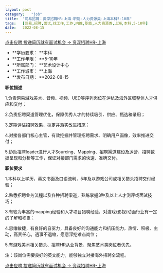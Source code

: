 ```yaml
---
layout:	post
category:	"job"
title:	"网易招聘：资深招聘HR-上海-职能-人力资源类-上海本科5-10年"
tags:	[网易,招聘,面试,找工作,工作,内推,职能,人力资源类,上海,本科,5-10年]
date:	2022-08-15
---
```


[点击应聘 投递简历就有面试机会 ->  资深招聘HR-上海](http://mobile.bole.netease.com/bole/boleDetail?id=38295&employeeId=346f03c3cda5f04c&key=all)



- **学历要求： **本科
- **工作年限： **5-10年
- **所属部门： **艺术设计中心
- **工作城市： **上海
- **发布日期： **2022-08-15



**职位描述**

1.负责网易游戏美术、音频、视频、UED等序列岗位在沪杭及海外区域整体人才供应和交付；

2.负责招聘渠道管理优化，保障优秀人才的持续吸引、供应、甄选和录用；

3.定期评估招聘效果，拟定并落实改进措施；

4.对接各部门核心主管，有效挖掘并管理招聘需求、明确用户画像，效率推进交付；

5.协助招聘leader进行人才Sourcing、Mapping、招聘渠道建设及运营、招聘数据呈现和分析等工作，保证对接部门需求的快速、准确交付。



**职位要求**

1.本科以上学历，英文书面及口语流利，5年及以游戏公司或相关猎头招聘交付经验；

2.熟悉招聘业务流程以及各种招聘渠道，熟练掌握3种及以上人才测评或面试技巧；

3.有较为丰富的mapping经验和人才项目猎聘经验，对游戏/影视/动画行业有一定的了解和积累；

4.思维敏捷，有良好的自驱力，具备良好的沟通能力和抗压能力，热情、积极、主动，高责任心，遇事不退缩，愿意深挖难点岗位；

5.有游戏美术相关猎头、招聘HR从业背景，聚焦艺术类岗位者优先。



注：该岗位需要良好的英文能力，能够独立对接海外招聘全流程。



[点击应聘 投递简历就有面试机会 ->  资深招聘HR-上海](http://mobile.bole.netease.com/bole/boleDetail?id=38295&employeeId=346f03c3cda5f04c&key=all)
